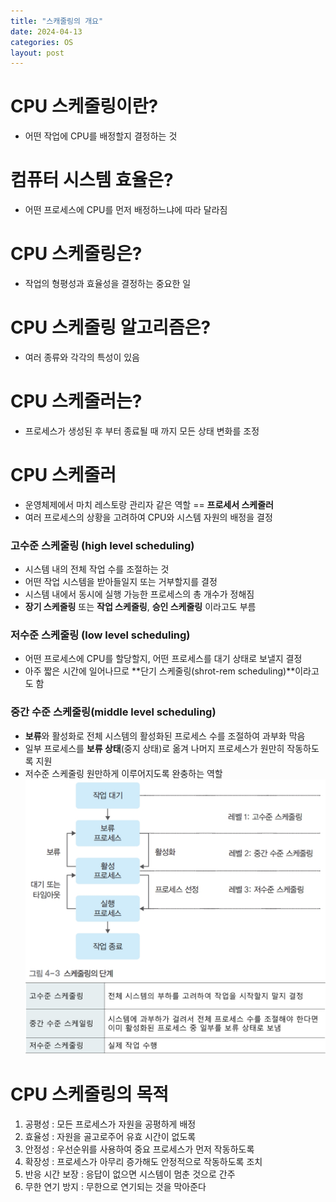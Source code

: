 ```yaml
---
title: "스캐줄링의 개요"
date: 2024-04-13
categories: OS
layout: post
---
```


# CPU 스케줄링이란?
- 어떤 작업에 CPU를 배정할지 결정하는 것

# 컴퓨터 시스템 효율은?
- 어떤 프로세스에 CPU를 먼저 배정하느냐에 따라 달라짐

# CPU 스케줄링은?
- 작업의 형평성과 효율성을 결정하는 중요한 일

# CPU 스케줄링 알고리즘은?
- 여러 종류와 각각의 특성이 있음

# CPU 스케줄러는?
- 프로세스가 생성된 후 부터 종료될 때 까지 모든 상태 변화를 조정

# CPU 스케줄러
- 운영체제에서 마치 레스토랑 관리자 같은 역할 == **프로세서 스케줄러**
- 여러 프로세스의 상황을 고려하여 CPU와 시스템 자원의 배정을 결정

### 고수준 스케줄링 (high level scheduling)
- 시스템 내의 전체 작업 수를 조절하는 것
- 어떤 작업 시스템을 받아들일지 또는 거부할지를 결정
- 시스템 내에서 동시에 실행 가능한 프로세스의 총 개수가 정해짐
- **장기 스케줄링** 또는 **작업 스케줄링**, **승인 스케줄링** 이라고도 부름 

### 저수준 스케줄링 (low level scheduling)
- 어떤 프로세스에 CPU를 할당할지, 어떤 프로세스를 대기 상태로 보낼지 결정
- 아주 짧은 시간에 일어나므로 **단기 스케줄링(shrot-rem scheduling)**이라고도 함

### 중간 수준 스케줄링(middle level scheduling)
- **보류**와 활성화로 전체 시스템의 활성화된 프로세스 수를 조절하여 과부화 막음
- 일부 프로세스를 **보류 상태**(중지 상태)로 옮겨 나머지 프로세스가 원만히 작동하도록 지원
- 저수준 스케줄링 원만하게 이루어지도록 완충하는 역할
![schduling degree](/assets/osimg/scheduling.png)
![schduling](/assets/osimg/schduling2.png)

# CPU 스케줄링의 목적
1. 공평성 : 모든 프로세스가 자원을 공평하게 배정
2. 효율성 : 자원을 골고로주어 유효 시간이 없도록
3. 안정성 : 우선순위를 사용하여 중요 프로세스가 먼저 작동하도록
4. 확장성 : 프로세스가 아무리 증가해도 안정적으로 작동하도록 조치
5. 반응 시간 보장 :  응답이 없으면 시스템이 멈춘 것으로 간주
6. 무한 연기 방지 : 무한으로 연기되는 것을 막아준다
